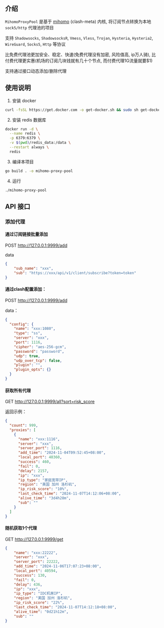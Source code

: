 

## 介绍

`MihomoProxyPool` 是基于 [mihomo](https://github.com/MetaCubeX/mihomo) (clash-meta) 内核, 将订阅节点转换为本地 `sock5/http` 代理池的项目

支持 `Shadowsocks`, `ShadowsocksR`, `Vmess`, `Vless`, `Trojan`, `Hysteria`, `Hysteria2`, `WireGuard`, `Socks5`, `Http` 等协议

比免费代理池更加安全、稳定、快速(免费代理没有加密, 风险值高, ip万人骑), 比付费代理更实惠(机场的订阅几块钱就有几十个节点, 而付费代理1G流量就要$1)

支持通过接口动态添加/删除代理

## 使用说明

1. 安装 docker

```bash
curl -fsSL https://get.docker.com -o get-docker.sh && sudo sh get-docker.sh
```

2. 安装 redis 数据库

```bash
docker run -d \
  --name redis \
  -p 6379:6379 \
  -v $(pwd)/redis_data:/data \
  --restart always \
  redis
```

3. 编译本项目

```bash
go build . -o mihomo-proxy-pool
```

4. 运行

```bash
./mihomo-proxy-pool
```

## API 接口

### 添加代理

#### 通过订阅链接批量添加

POST http://127.0.0.1:9999/add

data
```json
{
	"sub_name": "xxx",
	"sub": "https://xxx/api/v1/client/subscribe?token=token"
}
```

#### 通过clash配置添加：

POST http://127.0.0.1:9999/add

data：
```json
{
  "config": {
    "name": "xxx:1080",
    "type": "ss",
    "server": "xxx",
    "port": 1116,
    "cipher": "aes-256-gcm",
    "password": "password",
    "udp": true,
    "udp_over_tcp": false,
    "plugin": "",
    "plugin_opts": {}
  }
}
```

#### 获取所有代理

GET http://127.0.0.1:9999/all?sort=risk_score

返回示例：
```json
{
  "count": 999,
  "proxies": [
    {
      "name": "xxx:1116",
      "server": "xxx",
      "server_port": 1116,
      "add_time": "2024-11-04T09:52:45+08:00",
      "local_port": 40360,
      "success": 460,
      "fail": 0,
      "delay": 2157,
      "ip": "xxx",
      "ip_type": "家庭宽带IP",
      "region": "美国 加州 洛杉矶",
      "ip_risk_score": "10%",
      "last_check_time": "2024-11-07T14:12:06+08:00",
      "alive_time": "3d4h28m",
      "sub": ""
    }
  ]
}
```

#### 随机获取1个代理

GET http://127.0.0.1:9999/get

```json
{
	"name": "xxx:22222",
	"server": "xxx",
	"server_port": 22222,
	"add_time": "2024-11-06T17:07:23+08:00",
	"local_port": 40594,
	"success": 130,
	"fail": 0,
	"delay": 436,
	"ip": "xxx",
	"ip_type": "IDC机房IP",
	"region": "美国 加州 洛杉矶",
	"ip_risk_score": "22%",
	"last_check_time": "2024-11-07T14:12:18+08:00",
	"alive_time": "0d21h12m",
	"sub": ""
}
```